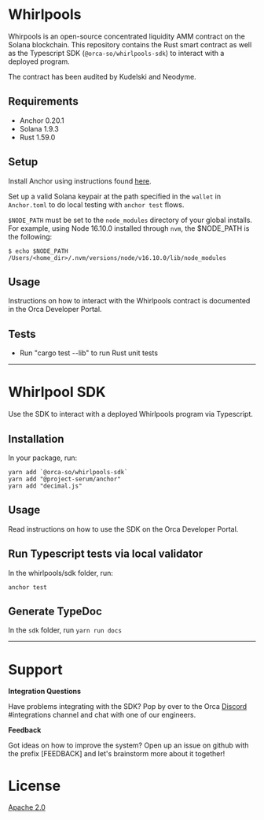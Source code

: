 # Whirlpools

Whirpools is an open-source concentrated liquidity AMM contract on the Solana blockchain.
This repository contains the Rust smart contract as well as the Typescript SDK (`@orca-so/whirlpools-sdk`) to interact with a deployed program.

The contract has been audited by Kudelski and Neodyme.

## Requirements

- Anchor 0.20.1
- Solana 1.9.3
- Rust 1.59.0

## Setup

Install Anchor using instructions found [here](https://project-serum.github.io/anchor/getting-started/installation.html#install-rust).

Set up a valid Solana keypair at the path specified in the `wallet` in `Anchor.toml` to do local testing with `anchor test` flows.

`$NODE_PATH` must be set to the `node_modules` directory of your global installs.
For example, using Node 16.10.0 installed through `nvm`, the $NODE_PATH is the following:

```
$ echo $NODE_PATH
/Users/<home_dir>/.nvm/versions/node/v16.10.0/lib/node_modules
```

## Usage

Instructions on how to interact with the Whirlpools contract is documented in the Orca Developer Portal.

## Tests

- Run "cargo test --lib" to run Rust unit tests

---

# Whirlpool SDK

Use the SDK to interact with a deployed Whirlpools program via Typescript.

## Installation

In your package, run:

```
yarn add `@orca-so/whirlpools-sdk`
yarn add "@project-serum/anchor"
yarn add "decimal.js"
```

## Usage

Read instructions on how to use the SDK on the Orca Developer Portal.

## Run Typescript tests via local validator

In the whirlpools/sdk folder, run:

```
anchor test
```

## Generate TypeDoc

In the `sdk` folder, run `yarn run docs`

---

# Support

**Integration Questions**

Have problems integrating with the SDK? Pop by over to the Orca [Discord](https://discord.gg/nSwGWn5KSG) #integrations channel and chat with one of our engineers.

**Feedback**

Got ideas on how to improve the system? Open up an issue on github with the prefix [FEEDBACK] and let's brainstorm more about it together!

# License

[Apache 2.0](https://choosealicense.com/licenses/apache-2.0/)
